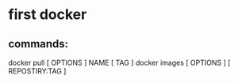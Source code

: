 # first docker 

## commands:
docker pull [ OPTIONS ] NAME [ TAG ]
docker images [ OPTIONS ] [ REPOSTIRY:TAG ]